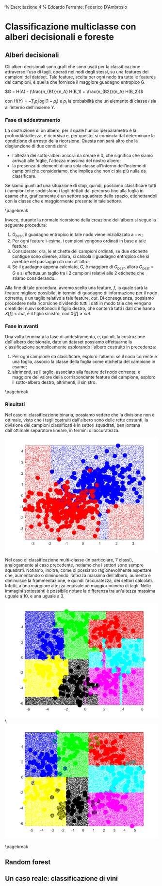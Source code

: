 ﻿% Esercitazione 4
% Edoardo Ferrante; Federico D'Ambrosio

# Classificazione multiclasse con alberi decisionali e foreste

## Alberi decisionali

Gli alberi decisionali sono grafi che sono usati per la classificazione attraverso l'uso di tagli, operati nei nodi degli stessi, su una features dei campioni del dataset.
Tale feature, scelta per ogni nodo tra tutte le features dei campioni, è quella che fornisce il maggiore guadagno entropico G.

$G = H(A) - (\frac{n_{B1}}{n_A} H(B_1) + \frac{n_{B2}}{n_A} H(B_2))$ 

con $H(Y) = - \sum_{i} p_i \log(1-p_i)$ e $p_i$ la probabilità che un elemento di classe $i$ sia all'interno dell'insieme Y.  

### Fase di addestramento

La costruzione di un albero, per il quale l'unico iperparametro è la profondità/altezza, è ricorsiva e, per questo, si comincia dal determinare la condizione di arresto della ricorsione.
Questa non sarà altro che la disgiunzione di due condizioni: 

  - l'altezza dei sotto-alberi ancora da creare è $0$, che significa che siamo arrivati alle foglie, l'altezza massima del nostro albero; 
  - la presenza di elementi di una sola classe all'interno dell'insieme di campioni che consideriamo, che implica che non ci sia più nulla da classificare.

Se siamo giunti ad una situazione di stop, quindi, possiamo classificare tutti i campioni che soddisfano i tagli dettati dal percorso fino alla foglia in esame che, graficamente è un settore squadrato dello spazio, etichettandoli con la classe che è maggiormente presente in tale settore.

\pagebreak

Invece, durante la normale ricorsione della creazione dell'albero si segue la seguente procedura:

  1. $G_{best}$, il guadagno entropico in tale nodo viene inizializzato a $-\infty$;
  2. Per ogni feature i-esima, i campioni vengono ordinati in base a tale feature;
  3. Considerate, ora, le etichette dei campioni ordinati, se due etichette contigue sono diverse, allora, si calcola il guadagno entropico che si avrebbe nel passaggio da uno all'altro;
  4. Se il guadagno appena calcolato, $G$, è maggiore di $G_{best}$, allora $G_{best} = G$ e si effettua un taglio tra i 2 campioni relativi alle 2 etichette che stiamo considerando.

Alla fine di tale procedura, avremo scelto una feature, $f$, la quale sarà la feature migliore possibile, in termini di guadagno di informazione per il nodo corrente, e un taglio relativo a tale feature, $cut$. 
Di conseguenza, possiamo procedere nella ricorsione dividendo tutti i dati in modo tale che vengano creati dei nuovi sottonodi: il figlio destro, che conterrà tutti i dati che hanno $X[f] < cut$, e il figlio sinistro, con $X[f] \ge cut$.
  
### Fase in avanti

Una volta terminata la fase di addestramento, e, quindi, la costruzione dell'albero decisionale, dato un dataset possiamo effettuarne la classificazione semplicemente esplorando l'albero costruito in precedenza:
 
  1. Per ogni campione da classificare, esploro l'albero: se il nodo corrente è una foglia, associo la classe della foglia come etichetta del campione in esame;
  2. altrimenti, se il taglio, associato alla feature del nodo corrente, è maggiore del valore della corrispondente feature del campione, esploro il sotto-albero destro, altrimenti, il sinistro.

\pagebreak
  
### Risultati

Nel caso di classificazione binaria, possiamo vedere che la divisione non è ottimale, visto che i tagli costruiti dall'albero sono delle rette costanti, la divisione dei campioni classificati è in settori squadrati, 
ben lontana dall'ottimale separatore lineare, in termini di accuratezza.

![Classificazione binaria: è evidente che gli alberi decisionali non sono ottimali](graph1.png)

Nel caso di classificazione multi-classe (in particolare, 7 classi), analogamente al caso precedente, notiamo che i settori sono sempre squadrati. Notiamo, inoltre, come ci possiamo ragionevolmente aspettare che, aumentando
o diminuendo l'altezza massima dell'albero, aumenta e diminuisce la frammentazione, e quindi l'accuratezza, dei settori calcolati. Infatti, a una maggiore altezza equivale un maggior numero di tagli.
Nelle immagini sottostanti è possibile notare la differenza tra un'altezza massima uguale a 10, e una uguale a 3.

![Classificazione multiclasse: altezza = 10](graph2.png) \ ![Classificazione multiclasse: altezza = 3](graph3.png)


\pagebreak

## Random forest


## Un caso reale: classificazione di vini
